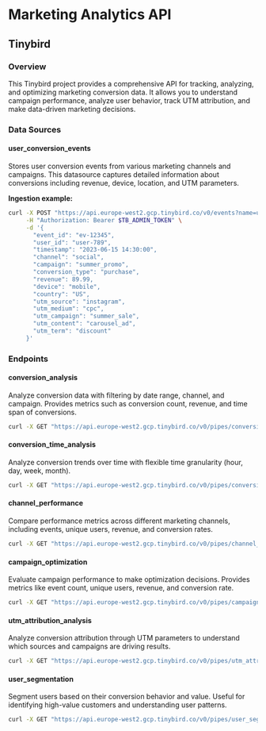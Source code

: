 # Marketing Analytics API

## Tinybird

### Overview
This Tinybird project provides a comprehensive API for tracking, analyzing, and optimizing marketing conversion data. It allows you to understand campaign performance, analyze user behavior, track UTM attribution, and make data-driven marketing decisions.

### Data Sources

#### user_conversion_events
Stores user conversion events from various marketing channels and campaigns. This datasource captures detailed information about conversions including revenue, device, location, and UTM parameters.

**Ingestion example:**
```bash
curl -X POST "https://api.europe-west2.gcp.tinybird.co/v0/events?name=user_conversion_events" \
     -H "Authorization: Bearer $TB_ADMIN_TOKEN" \
     -d '{
       "event_id": "ev-12345",
       "user_id": "user-789",
       "timestamp": "2023-06-15 14:30:00",
       "channel": "social",
       "campaign": "summer_promo",
       "conversion_type": "purchase",
       "revenue": 89.99,
       "device": "mobile",
       "country": "US",
       "utm_source": "instagram",
       "utm_medium": "cpc",
       "utm_campaign": "summer_sale",
       "utm_content": "carousel_ad",
       "utm_term": "discount"
     }'
```

### Endpoints

#### conversion_analysis
Analyze conversion data with filtering by date range, channel, and campaign. Provides metrics such as conversion count, revenue, and time span of conversions.

```bash
curl -X GET "https://api.europe-west2.gcp.tinybird.co/v0/pipes/conversion_analysis.json?token=$TB_ADMIN_TOKEN&start_date=2023-01-01%2000:00:00&end_date=2023-12-31%2023:59:59&channel=social"
```

#### conversion_time_analysis
Analyze conversion trends over time with flexible time granularity (hour, day, week, month).

```bash
curl -X GET "https://api.europe-west2.gcp.tinybird.co/v0/pipes/conversion_time_analysis.json?token=$TB_ADMIN_TOKEN&granularity=day&start_date=2023-01-01%2000:00:00&end_date=2023-03-31%2023:59:59"
```

#### channel_performance
Compare performance metrics across different marketing channels, including events, unique users, revenue, and conversion rates.

```bash
curl -X GET "https://api.europe-west2.gcp.tinybird.co/v0/pipes/channel_performance.json?token=$TB_ADMIN_TOKEN&start_date=2023-01-01%2000:00:00&end_date=2023-12-31%2023:59:59"
```

#### campaign_optimization
Evaluate campaign performance to make optimization decisions. Provides metrics like event count, unique users, revenue, and conversion rate.

```bash
curl -X GET "https://api.europe-west2.gcp.tinybird.co/v0/pipes/campaign_optimization.json?token=$TB_ADMIN_TOKEN&channel=social&min_events=100"
```

#### utm_attribution_analysis
Analyze conversion attribution through UTM parameters to understand which sources and campaigns are driving results.

```bash
curl -X GET "https://api.europe-west2.gcp.tinybird.co/v0/pipes/utm_attribution_analysis.json?token=$TB_ADMIN_TOKEN&utm_source=instagram"
```

#### user_segmentation
Segment users based on their conversion behavior and value. Useful for identifying high-value customers and understanding user patterns.

```bash
curl -X GET "https://api.europe-west2.gcp.tinybird.co/v0/pipes/user_segmentation.json?token=$TB_ADMIN_TOKEN&min_conversions=2&sort_by=revenue&limit=50"
```
